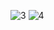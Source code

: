 ![3](https://user-images.githubusercontent.com/76994786/139046248-a107f986-1edf-4ff8-8d79-4d5fbcdc5aad.png)
![4](https://user-images.githubusercontent.com/88100228/139046780-a3fcf237-f1b9-4fd4-aad0-a3a095f13425.png)

